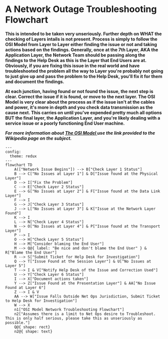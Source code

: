 <H1> A Network Outage Troubleshooting Flowchart </H1>

**This is intended to be taken very unseriously. Further depth on WHAT the checking of Layers intails is not present. Process is simply to follow the OSI Model from Layer to Layer either finding the issue or not and taking actions based on the findings. Generally, once at the 7th Layer, AKA the Application Layer, the Network Team should be passing along the findings to the Help Desk as this is the Layer that End Users are at. Obviously, if you are fixing this issue in the real world and have troubleshooted the problem all the way to Layer you're probably not going to just give up and pass the problem to the Help Desk, you'll fix it for them and document the findings.**

**At each junction, having found or not found the issue, the next step is clear. Correct the issue if it is found, or move to the next layer. The OSI Model is very clear about the process as if the issue isn't at the cables and power, it's more in depth and you check data transmission as the cause next. This carries on until you've expended pretty much all options BUT the final layer, the Application Layer, and you're likely dealing with a service issue or a poorly functioning End User machine.**

***For more information about <a href="https://en.wikipedia.org/wiki/OSI_model"> The OSI Model </a> use the link provided to the Wikipedia page on the subject.***


```mermaid
---
config:
  theme: redux
---
flowchart TD
    A(["Network Issue Begins"]) --> B["Check Layer 1 Status"]
    B --> C["No Issues at Layer 1"] & D["Issue found at the Physical Layer"]
    D --> I["Fix the Problem"]
    C --> E["Check Layer 2 Status"]
    E --> G["No Issues at Layer 2"] & F["Issue found at the Data Link Layer"]
    F --> I
    G --> J["Check Layer 3 Status"]
    J --> L["No Issues at Layer 3"] & K["Issue at the Network Layer Found"]
    K --> I
    L --> N["Check Layer 4 Status"]
    N --> O["No Issues at Layer 4"] & P["Issue found at the Transport Layer"]
    P --> I
    O --> H["Check Layer 5 Status"]
    H --> M["Consider blaming the End User"]
    M --> Q@{ label: "Be nice and don't blame the End User" } & R["Blame the End User"]
    R --> S["Submit Ticket for Help Desk for Investigation"]
    Q --> T["Issue Found at the Session Layer"] & U["No Issues at Layer 5"]
    T --> I & V["Notify Help Desk of the Issue and Correction Used"]
    U --> Y["Check Layer 6 Status"]
    I --> X["Document actions taken"]
    Y --> Z["Issue Found at the Presentation Layer"] & AA["No Issue Found at Layer 6"]
    Z --> I & V
    AA --> W["Issue Falls Outside Net Ops Jurisdiction, Submit Ticket to Help Desk for Investigation"]
    W --> X
    n1["OSI Model Network Troubleshooting Flowchart"]
    n2["Assumes there is a limit to Net Ops desire to Troubleshoot. This is only half serious, please take this as unseriously as possible."]
    Q@{ shape: rect}
    n2@{ shape: text}